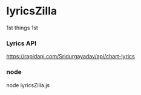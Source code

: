 # lyricsZilla 
1st things 1st

### Lyrics API 
https://rapidapi.com/Sridurgayadav/api/chart-lyrics

### node
node lyricsZilla.js
